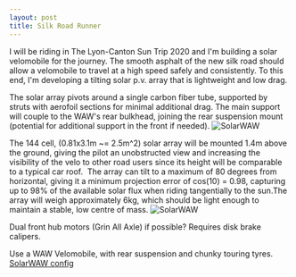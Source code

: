 ```yaml
---
layout: post
title: Silk Road Runner
---
```


I will be riding in The Lyon-Canton Sun Trip 2020 and I'm building a solar velomobile for the journey. The smooth asphalt of the new silk road should allow a velomobile to travel at a high speed safely and consistently.
To this end, I'm developing a tilting solar p.v. array that is lightweight and low drag. 

The solar array pivots around a single carbon fiber tube, supported by struts with aerofoil sections for minimal additional drag. The main support will couple to the WAW's rear bulkhead, joining the rear suspension mount (potential for additional support in the front if needed).
![SolarWAW](https://github.com/mooneyj/mooneyj.github.io/blob/master/figures/Silkroadrunner-sketch_side.png "Silkroadrunner side projection")

The 144 cell, (0.81x3.1m ~= 2.5m^2) solar array will be mounted 1.4m above the ground, giving the pilot an unobstructed view and increasing the visibility of the velo to other road users since its height will be comparable to a typical car roof.  
The array can tilt to a maximum of 80 degrees from horizontal, giving it a minimum projection error of cos(10) = 0.98, capturing up to 98% of the available solar flux when riding tangentially to the sun.The array will weigh approximately 6kg, which should be light enough to maintain a stable, low centre of mass.
![SolarWAW](https://github.com/mooneyj/mooneyj.github.io/blob/master/figures/Silkroadrunner-sketch_front.png "Silkroadrunner front projection")

Dual front hub motors (Grin All Axle) if possible? Requires disk brake calipers.


Use a WAW Velomobile, with rear suspension and chunky touring tyres.
[SolarWAW config](https://docs.google.com/spreadsheets/d/1wEqqIy4X9xhtoNJgTPnYXVTqeOeeLkHr_mUNiSBvudw/edit?usp=drive_web)
